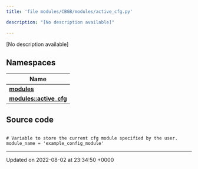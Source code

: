 ```yaml
---
title: 'file modules/CBGB/modules/active_cfg.py'

description: "[No description available]"

---
```







[No description available]

## Namespaces

| Name           |
| -------------- |
| **[modules](/documentation/code/colliderbit_development/namespaces/namespacemodules/)**  |
| **[modules::active_cfg](/documentation/code/colliderbit_development/namespaces/namespacemodules_1_1active__cfg/)**  |




## Source code

```

# Variable to store the current cfg module specified by the user.
module_name = 'example_config_module'
```


-------------------------------

Updated on 2022-08-02 at 23:34:50 +0000
